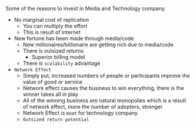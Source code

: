 Some of the reasons to invest in Media and Technology company. 

- No marginal cost of replication
	- You can multiply the effort
	- This is result of internet
- New fortune has been made through media/code
	- New millionaires/billionaire are getting rich due to media/code
	- There is outsized returns
		- Superior billing model
	- There is `scalability` advantage
- `Network Effect`
	- Simply put, increased numbers of people or participants improve the value of good or service
	- Network effect causes the business to win everything, there is the winner takes all in play
	- All of the winning business are natural monopolies which is a result of network effect, more the number of adopters, stronger 
	- Network Effect is `moat` for technology company
	- `Outsized return potential`